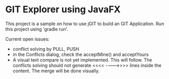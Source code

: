 # GIT Explorer using JavaFX

This project is a sample on how to use jGIT to build an GIT Application.
Run this project using 'gradle run'.

Current open issues:
- conflict solving by PULL, PUSH
- in the Conflicts dialog, check the acceptMine() and acceptYours
- A visual text compare is not yet implemented. This will follow.
  The conflicts solving should not generate <<<< ---->>>> lines inside the content. 
  The merge will be done visually.